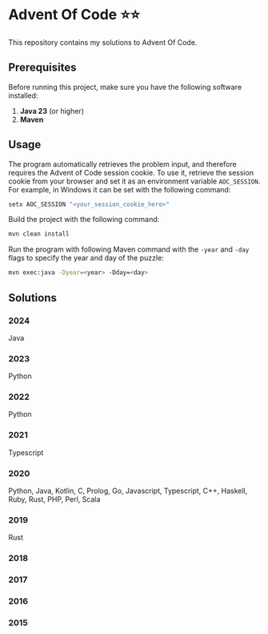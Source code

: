 # Advent Of Code ⭐⭐

This repository contains my solutions to Advent Of Code.

## Prerequisites

Before running this project, make sure you have the following software installed:

1. **Java 23** (or higher)  
2. **Maven**

## Usage

The program automatically retrieves the problem input, and therefore requires the Advent of Code session cookie. To use it, retrieve the session cookie from your browser and set it as an environment variable `AOC_SESSION`. For example, in Windows it can be set with the following command:

```bash
setx AOC_SESSION "<your_session_cookie_here>"
```

Build the project with the following command:

```bash
mvn clean install
```

Run the program with following Maven command with the `-year` and `-day` flags to specify the year and day of the puzzle:

```bash
mvn exec:java -Dyear=<year> -Dday=<day>
```

## Solutions

### 2024

Java

### 2023

Python

### 2022

Python

### 2021

Typescript

### 2020

Python, Java, Kotlin, C, Prolog, Go, Javascript, Typescript, C++, Haskell, Ruby, Rust, PHP, Perl, Scala

### 2019

Rust

### 2018

### 2017

### 2016

### 2015
